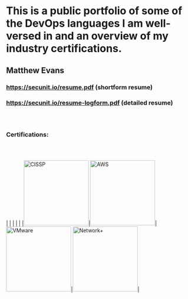 # This is a public portfolio of some of the DevOps languages I am well-versed in and an overview of my industry certifications.

## Matthew Evans
### https://secunit.io/resume.pdf (shortform resume)
### https://secunit.io/resume-logform.pdf (detailed resume)
### &nbsp;
### Certifications:
### &nbsp;
|   |   |   |   |
|<img src="https://secunit.io/images/cissp.png" alt="CISSP" width="176" height="176">|<img src="https://secunit.io/images/aws.png" alt="AWS" width="176" height="176">|<img src="https://secunit.io/images/vmware.png" alt="VMware" width="176" height="176">|<img src="https://secunit.io/images/netplus.png" alt="Network+" width="176" height="176">|
